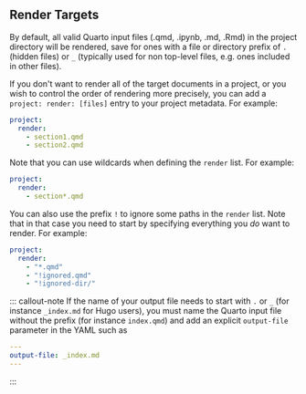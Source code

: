 ## Render Targets

By default, all valid Quarto input files (.qmd, .ipynb, .md, .Rmd) in the project directory will be rendered, save for ones with a file or directory prefix of `.` (hidden files) or `_` (typically used for non top-level files, e.g. ones included in other files).

If you don't want to render all of the target documents in a project, or you wish to control the order of rendering more precisely, you can add a `project: render: [files]` entry to your project metadata. For example:

``` yaml
project:
  render:
    - section1.qmd
    - section2.qmd
```

Note that you can use wildcards when defining the `render` list. For example:

``` yaml
project:
  render:
    - section*.qmd
```

You can also use the prefix `!` to ignore some paths in the `render` list. Note that in that case you need to start by specifying everything you _do_ want to render. For example:

``` yaml
project:
  render:
    - "*.qmd"
    - "!ignored.qmd"
    - "!ignored-dir/"
```

::: callout-note
If the name of your output file needs to start with `.` or `_` (for instance `_index.md` for Hugo users), you must name the Quarto input file without the prefix (for instance `index.qmd`) and add an explicit `output-file` parameter in the YAML such as

```yaml
---
output-file: _index.md
---
```
:::